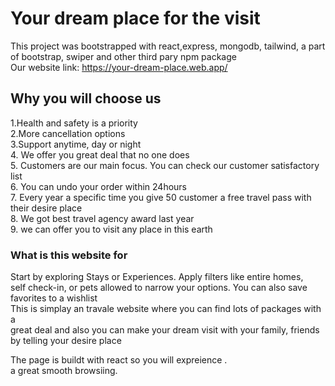 # Your dream place for the visit

This project was bootstrapped with react,express, mongodb, tailwind, a part of bootstrap, swiper and other third pary npm package \
Our website link: https://your-dream-place.web.app/

## Why you will choose us

1.Health and safety is a priority \
2.More cancellation options \
3.Support anytime, day or night\
4. We offer you great deal that no one does \
5. Customers are our main focus. You can check our customer satisfactory list\
6. You can undo your order within 24hours\
7. Every year a specific time you give 50 customer a free travel pass with their desire place\
8. We got best travel agency award last year\
9. we can offer you to visit any place in this earth

### What is this website for

Start by exploring Stays or Experiences. Apply filters like entire homes,\
self check-in, or pets allowed to narrow your options. You can also save favorites to a wishlist\
This is simplay an travale website where you can find lots of packages with a \
great deal and also you can make your dream visit with your family, friends by telling your desire place

The page is buildt with react so you will expreience .\
a great smooth browsiing.



